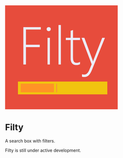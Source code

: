 ![Image of Yaktocat](https://raw.githubusercontent.com/Raathigesh/Filty/master/wiki/Filty%20Logo.fw.png)
# Filty
A search box with filters.

Filty is still under active development.
